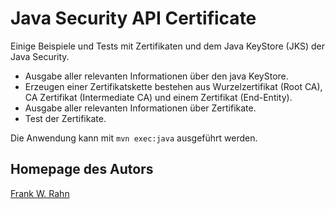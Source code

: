 # Java Security API Certificate
Einige Beispiele und Tests mit Zertifikaten und dem Java KeyStore (JKS) der Java Security.

* Ausgabe aller relevanten Informationen über den java KeyStore.
* Erzeugen einer Zertifikatskette bestehen aus Wurzelzertifikat (Root CA), CA Zertifikat (Intermediate CA) und einem Zertifikat (End-Entity).
* Ausgabe aller relevanten Informationen über Zertifikate.
* Test der Zertifikate.

Die Anwendung kann mit `mvn exec:java` ausgeführt werden.

## Homepage des Autors
[Frank W. Rahn](http://www.frank-rahn.de)